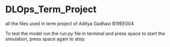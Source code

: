 # DLOps_Term_Project
all the files used in term project of Aditya Gadhavi B19EE004

To test the model run the run.py file in terminal and press space to start the simulation, press space again to stop.
